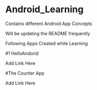 # Android_Learning

Contains different Android App Concepts

Will be updating the README frequently

Following Apps Created while Learning

#1 HelloAndorid

Add Link Here 

#The Counter App

Add Link Here

